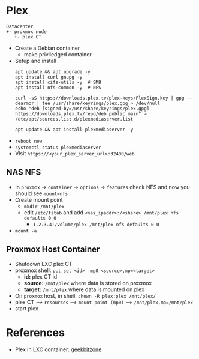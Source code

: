 # Plex

```
Datacenter
+- proxmox node
   +- plex CT
```

- Create a Debian container
  - make priviledged container
- Setup and install
  ```
  apt update && apt upgrade -y
  apt install curl gnupg -y
  apt install cifs-utils -y  # SMB
  apt install nfs-common -y  # NFS
  
  curl -sS https://downloads.plex.tv/plex-keys/PlexSign.key | gpg --dearmor | tee /usr/share/keyrings/plex.gpg > /dev/null
  echo "deb [signed-by=/usr/share/keyrings/plex.gpg] https://downloads.plex.tv/repo/deb public main" > /etc/apt/sources.list.d/plexmediaserver.list
  
  apt update && apt install plexmediaserver -y
  ```
- `reboot now`
- `systemctl status plexmediaserver`
- Visit `https://<your_plex_server_url>:32400/web`

## NAS NFS

- In `proxmox` -> `container` -> `options` -> `features` check NFS and now you should see `mount=nfs`
- Create mount point
  - `mkdir /mnt/plex`
  - edit `/etc/fstab` and add `<nas_ipaddr>:/<share> /mnt/plex nfs defaults 0 0`
    - `1.2.3.4:/volume/plex /mnt/plex nfs defaults 0 0`
- `mount -a`

## Proxmox Host Container

- Shutdown LXC plex CT
- proxmox shell: `pct set <id> -mp0 <source>,mp=<target>`
  - **id:** plex CT id
  - **source:** `/mnt/plex` where data is stored on proxmox
  - **target:** `/mnt/plex` where data is mounted on plex
- On `proxmox` host, in shell: `chown -R plex:plex /mnt/plex/`
- plex CT --> `resources` --> `mount point (mp0)` --> `/mnt/plex,mp=/mnt/plex`
- start plex

# References

- Plex in LXC container: [geekbitzone](https://www.geekbitzone.com/posts/2022/proxmox/plex-lxc/install-plex-in-proxmox-lxc/)
